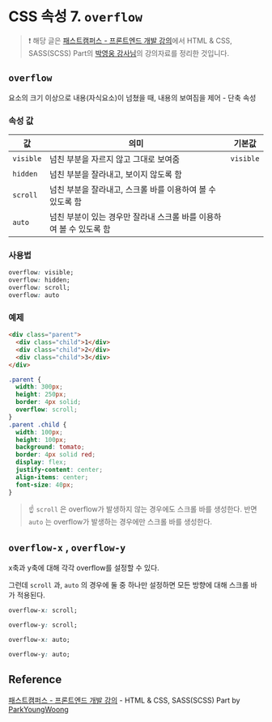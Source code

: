 # CSS 속성 7. `overflow`

> ❗️ 해당 글은 [패스트캠퍼스 - 프론트엔드 개발 강의](https://www.fastcampus.co.kr/dev_online_react/)에서 HTML & CSS, SASS(SCSS) Part의 [박영웅 강사님](https://github.com/ParkYoungWoong)의 강의자료를 정리한 것입니다. 

## `overflow`

요소의 크기 이상으로 내용(자식요소)이 넘쳤을 때, 내용의 보여짐을 제어 - 단축 속성

### 속성 값

| 값        | 의미                                                         | 기본값    |
| --------- | ------------------------------------------------------------ | --------- |
| `visible` | 넘친 부분을 자르지 않고 그대로 보여줌                        | `visible` |
| `hidden`  | 넘친 부분을 잘라내고, 보이지 않도록 함                       |           |
| `scroll`  | 넘친 부분을 잘라내고, 스크롤 바를 이용하여 볼 수 있도록 함   |           |
| `auto`    | 넘친 부분이 있는 경우만 잘라내 스크롤 바를 이용하여 볼 수 있도록 함 |           |

### 사용법

```css
overflow: visible;
overflow: hidden;
overflow: scroll;
overflow: auto
```

### 예제

```html
<div class="parent">
  <div class="child">1</div>
  <div class="child">2</div>
  <div class="child">3</div>
</div>
```

```css
.parent {
  width: 300px;
  height: 250px;
  border: 4px solid;
  overflow: scroll;
}
.parent .child {
  width: 100px;
  height: 100px;
  background: tomato;
  border: 4px solid red;
  display: flex;
  justify-content: center;
  align-items: center;
  font-size: 40px;
}
```

> ☝️ `scroll` 은 overflow가 발생하지 않는 경우에도 스크롤 바를 생성한다. 반면 `auto` 는 overflow가 발생하는 경우에만 스크롤 바를 생성한다.

## `overflow-x` , `overflow-y`

x축과 y축에 대해 각각 overflow를 설정할 수 있다.

그런데 `scroll` 과, `auto` 의 경우에 둘 중 하나만 설정하면 모든 방향에 대해 스크롤 바가 적용된다.

```css
overflow-x: scroll;
```

```css
overflow-y: scroll;
```

```css
overflow-x: auto;
```

```css 
overflow-y: auto;
```

## Reference

[패스트캠퍼스 - 프론트엔드 개발 강의](https://www.fastcampus.co.kr/dev_online_react/) - HTML & CSS, SASS(SCSS) Part by [ParkYoungWoong](https://github.com/ParkYoungWoong)
